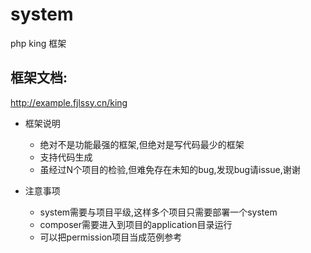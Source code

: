# system
 php king 框架
## 框架文档:
http://example.fjlssy.cn/king

* 框架说明 
    * 绝对不是功能最强的框架,但绝对是写代码最少的框架
    * 支持代码生成
    * 虽经过N个项目的检验,但难免存在未知的bug,发现bug请issue,谢谢

* 注意事项
    * system需要与项目平级,这样多个项目只需要部署一个system
    * composer需要进入到项目的application目录运行
    * 可以把permission项目当成范例参考
  